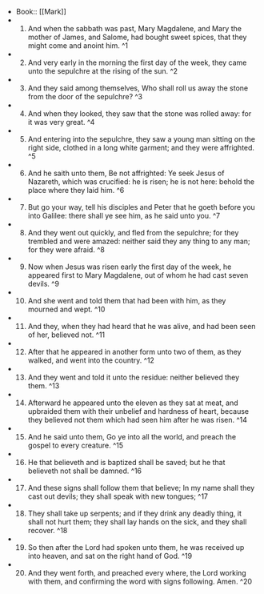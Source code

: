 - Book:: [[Mark]]
- 1. And when the sabbath was past, Mary Magdalene, and Mary the mother of James, and Salome, had bought sweet spices, that they might come and anoint him. ^1
- 2. And very early in the morning the first day of the week, they came unto the sepulchre at the rising of the sun. ^2
- 3. And they said among themselves, Who shall roll us away the stone from the door of the sepulchre? ^3
- 4. And when they looked, they saw that the stone was rolled away: for it was very great. ^4
- 5. And entering into the sepulchre, they saw a young man sitting on the right side, clothed in a long white garment; and they were affrighted. ^5
- 6. And he saith unto them, Be not affrighted: Ye seek Jesus of Nazareth, which was crucified: he is risen; he is not here: behold the place where they laid him. ^6
- 7. But go your way, tell his disciples and Peter that he goeth before you into Galilee: there shall ye see him, as he said unto you. ^7
- 8. And they went out quickly, and fled from the sepulchre; for they trembled and were amazed: neither said they any thing to any man; for they were afraid. ^8
- 9. Now when Jesus was risen early the first day of the week, he appeared first to Mary Magdalene, out of whom he had cast seven devils. ^9
- 10. And she went and told them that had been with him, as they mourned and wept. ^10
- 11. And they, when they had heard that he was alive, and had been seen of her, believed not. ^11
- 12. After that he appeared in another form unto two of them, as they walked, and went into the country. ^12
- 13. And they went and told it unto the residue: neither believed they them. ^13
- 14. Afterward he appeared unto the eleven as they sat at meat, and upbraided them with their unbelief and hardness of heart, because they believed not them which had seen him after he was risen. ^14
- 15. And he said unto them, Go ye into all the world, and preach the gospel to every creature. ^15
- 16. He that believeth and is baptized shall be saved; but he that believeth not shall be damned. ^16
- 17. And these signs shall follow them that believe; In my name shall they cast out devils; they shall speak with new tongues; ^17
- 18. They shall take up serpents; and if they drink any deadly thing, it shall not hurt them; they shall lay hands on the sick, and they shall recover. ^18
- 19. So then after the Lord had spoken unto them, he was received up into heaven, and sat on the right hand of God. ^19
- 20. And they went forth, and preached every where, the Lord working with them, and confirming the word with signs following. Amen. ^20
